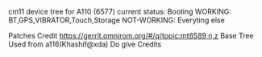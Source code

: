 cm11 device tree for A110 (6577)
current status: Booting
WORKING: BT,GPS,VIBRATOR,Touch,Storage
NOT-WORKING: Everyting else


Patches Credit https://gerrit.omnirom.org/#/q/topic:mt6589,n,z
Base Tree Used from a116(Khashif@xda)
Do give Credits
